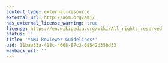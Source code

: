 ```yaml
---
content_type: external-resource
external_url: http://aom.org/amj/
has_external_license_warning: true
license: https://en.wikipedia.org/wiki/All_rights_reserved
status: ''
title: '*AMJ Reviewer Guidelines*'
uid: 11baa33a-418c-4668-87c3-68542d35bd33
wayback_url: ''
---
```

